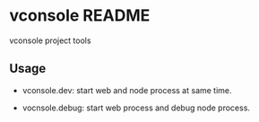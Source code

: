 # vconsole README

vconsole project tools

## Usage

- vconsole.dev: start web and node process at same time.

- vocnsole.debug: start web process and debug node process.

